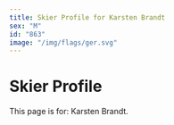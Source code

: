 ```yaml
---
title: Skier Profile for Karsten Brandt
sex: "M"
id: "863"
image: "/img/flags/ger.svg" 
---
```


# Skier Profile

This page is for: Karsten Brandt.
    